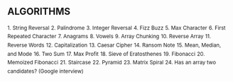 ## ALGORITHMS

<sup>1. String Reversal</sup>
<sup>2. Palindrome</sup>
<sup>3. Integer Reversal</sup>
<sup>4. Fizz Buzz</sup>
<sup>5. Max Character</sup>
<sup>6. First Repeated Character</sup>
<sup>7. Anagrams</sup>
<sup>8. Vowels</sup>
<sup>9. Array Chunking</sup>
<sup>10. Reverse Array</sup>
<sup>11. Reverse Words</sup>
<sup>12. Capitalization</sup>
<sup>13. Caesar Cipher</sup>
<sup>14. Ransom Note</sup>
<sup>15. Mean, Median, and Mode</sup>
<sup>16. Two Sum</sup>
<sup>17. Max Profit</sup>
<sup>18. Sieve of Eratosthenes</sup>
<sup>19. Fibonacci</sup>
<sup>20. Memoized Fibonacci</sup>
<sup>21. Staircase</sup>
<sup>22. Pyramid</sup>
<sup>23. Matrix Spiral</sup>
<sup>24. Has an array two candidates? (Google interview)</sup>
